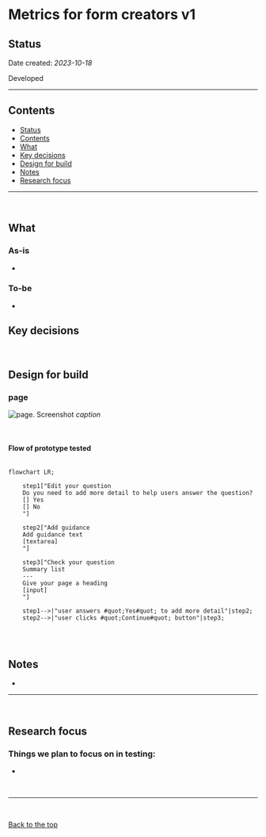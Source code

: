 # Metrics for form creators v1

## Status

Date created: *2023-10-18*  

Developed  

___

## Contents

- [Status](#status)
- [Contents](#contents)
- [What](#what)
- [Key decisions](#key-decisions)
- [Design for build](#design-for-build)
- [Notes](#notes)
- [Research focus](#research-focus)

___

<br>

## What

### As-is

- 

### To-be

- 


## Key decisions



<br>

## Design for build

### page

![page. Screenshot](url)
*caption*  

<br>

#### Flow of prototype tested

```mermaid
    
flowchart LR;

    step1["Edit your question
    Do you need to add more detail to help users answer the question?
    [] Yes
    [] No
    "]
    
    step2["Add guidance
    Add guidance text
    [textarea]
    "]
    
    step3["Check your question
    Summary list
    ---
    Give your page a heading
    [input]
    "]

    step1-->|"user answers #quot;Yes#quot; to add more detail"|step2;
    step2-->|"user clicks #quot;Continue#quot; button"|step3;
    
```

<br>

## Notes

- 
___

<br>

## Research focus

### Things we plan to focus on in testing:
- 

<br>

___

<br>

[Back to the top](#metrics-for-form-creators-v1)
